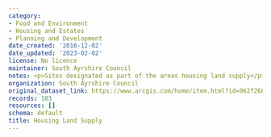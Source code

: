 ```yaml
---
category:
- Food and Environment
- Housing and Estates
- Planning and Development
date_created: '2016-12-02'
date_updated: '2023-02-02'
license: No licence
maintainer: South Ayrshire Council
notes: <p>Sites designated as part of the areas housing land supply</p>
organization: South Ayrshire Council
original_dataset_link: https://www.arcgis.com/home/item.html?id=962f268ed1be4be386e442fbaa6f0de4
records: 103
resources: []
schema: default
title: Housing Land Supply
---
```

